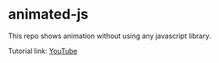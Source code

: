# animated-js
This repo shows animation without using any javascript library.

Tutorial link: [YouTube](https://www.youtube.com/watch?v=0v4_Dw0K8pw&list=PLWnH9BIkvnFhYxg0luXvt1ZX4cmPbj6OY&index=14&t=701s&ab_channel=Frankslaboratory)
